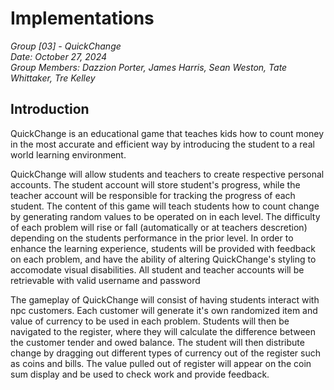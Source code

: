 # Implementations
*Group [03] - QuickChange*\
*Date: October 27, 2024*\
*Group Members: Dazzion Porter, James Harris, Sean Weston, Tate Whittaker, Tre Kelley*

## Introduction
QuickChange is an educational game that teaches kids how to count money in the most accurate and efficient way by introducing the student to a real world learning environment.

QuickChange will allow students and teachers to create respective personal accounts. The student account will store student's progress, while the teacher account will be responsible for tracking the progress of each student. The content of this game will teach students how to count change by generating random values to be operated on in each level. The difficulty of each problem will rise or fall (automatically or at teachers descretion) depending on the students performance in the prior level. In order to enhance the learning experience, students will be provided with feedback on each problem, and have the ability of altering QuickChange's styling to accomodate visual disabilities. All student and teacher accounts will be retrievable with valid username and password

The gameplay of QuickChange will consist of having students interact with npc customers. Each customer will generate it's own randomized item and value of currency to be used in each problem. Students will then be navigated to the register, where they will calculate the difference between the customer tender and owed balance. The student will then distribute change by dragging out different types of currency out of the register such as coins and bills. The value pulled out of register will appear on the coin sum display and be used to check work and provide feedback.
